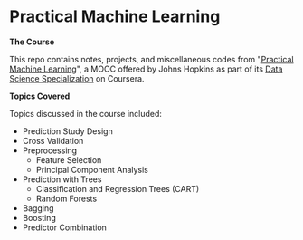 Practical Machine Learning
========================

**The Course**

This repo contains notes, projects, and miscellaneous codes from "[Practical Machine Learning](https://www.coursera.org/course/predmachlearn)", a MOOC offered by Johns Hopkins as part of its [Data Science Specialization](https://www.coursera.org/specialization/jhudatascience/1?utm_medium=listingPage) on Coursera.

**Topics Covered**

Topics discussed in the course included:

- Prediction Study Design
- Cross Validation
- Preprocessing
    - Feature Selection
    - Principal Component Analysis
- Prediction with Trees
    - Classification and Regression Trees (CART)
    - Random Forests
- Bagging
- Boosting
- Predictor Combination